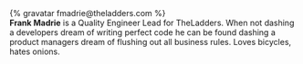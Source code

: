 <div class="profile-container">                                                                                                                                                                                                         
  <div class="profile-thumb">
  {% gravatar fmadrie@theladders.com %}
  </div>
  <div class="profile-content">
    <strong>Frank Madrie</strong> is a Quality Engineer Lead for TheLadders. When not dashing a developers dream of writing perfect code he can be found dashing a product managers dream of flushing out all business rules. Loves bicycles, hates onions.
  </div>
</div>

